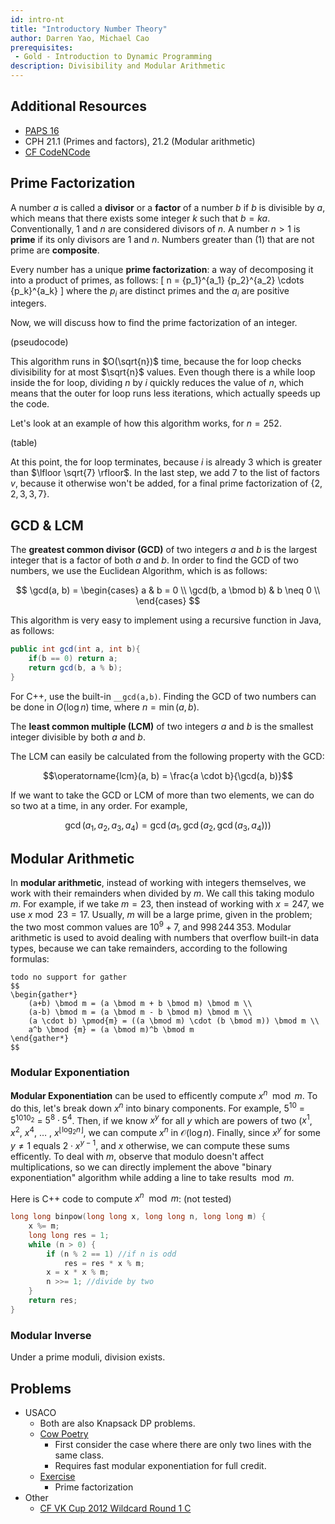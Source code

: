 ```yaml
---
id: intro-nt
title: "Introductory Number Theory"
author: Darren Yao, Michael Cao
prerequisites:
 - Gold - Introduction to Dynamic Programming
description: Divisibility and Modular Arithmetic
---
```


## Additional Resources

 - [PAPS 16](https://www.csc.kth.se/~jsannemo/slask/main.pdf)
 - CPH 21.1 (Primes and factors), 21.2 (Modular arithmetic)
 - [CF CodeNCode](https://codeforces.com/blog/entry/77137)

## Prime Factorization

A number $a$ is called a **divisor** or a **factor** of a number $b$ if $b$ is divisible by $a$, which means that there exists some integer $k$ such that $b = ka$. Conventionally, $1$ and $n$ are considered divisors of $n$. A number $n > 1$ is **prime** if its only divisors are $1$ and $n$. Numbers greater than \(1\) that are not prime are **composite**.

Every number has a unique **prime factorization**: a way of decomposing it into a product of primes, as follows:
\[ n = {p_1}^{a_1} {p_2}^{a_2} \cdots {p_k}^{a_k} \]
where the $p_i$ are distinct primes and the $a_i$ are positive integers.

Now, we will discuss how to find the prime factorization of an integer.

(pseudocode)

This algorithm runs in $O(\sqrt{n})$ time, because the for loop checks divisibility for at most $\sqrt{n}$ values. Even though there is a while loop inside the for loop, dividing $n$ by $i$ quickly reduces the value of $n$, which means that the outer for loop runs less iterations, which actually speeds up the code.

Let's look at an example of how this algorithm works, for $n = 252$.

(table)

At this point, the for loop terminates, because $i$ is already 3 which is greater than $\lfloor \sqrt{7} \rfloor$. In the last step, we add $7$ to the list of factors $v$, because it otherwise won't be added, for a final prime factorization of $\{2, 2, 3, 3, 7\}$.


## GCD & LCM

The **greatest common divisor (GCD)** of two integers $a$ and $b$ is the largest integer that is a factor of both $a$ and $b$. In order to find the GCD of two numbers, we use the Euclidean Algorithm, which is as follows:

$$
\gcd(a, b) = \begin{cases}
     a & b = 0 \\
     \gcd(b, a \bmod b) & b \neq 0 \\
\end{cases}
$$

This algorithm is very easy to implement using a recursive function in Java, as follows:

```java
public int gcd(int a, int b){
    if(b == 0) return a;
    return gcd(b, a % b);
}
```

For C++, use the built-in `__gcd(a,b)`. Finding the GCD of two numbers can be done in $O(\log n)$ time, where $n = \min(a, b)$.

The **least common multiple (LCM)** of two integers $a$ and $b$ is the smallest integer divisible by both $a$ and $b$.

The LCM can easily be calculated from the following property with the GCD:

$$\operatorname{lcm}(a, b) = \frac{a \cdot b}{\gcd(a, b)}$$

If we want to take the GCD or LCM of more than two elements, we can do so two at a time, in any order. For example,

$$\gcd(a_1, a_2, a_3, a_4) = \gcd(a_1, \gcd(a_2, \gcd(a_3, a_4)))$$

## Modular Arithmetic

In **modular arithmetic**, instead of working with integers themselves, we work with their remainders when divided by $m$. We call this taking modulo $m$. For example, if we take $m = 23$, then instead of working with $x = 247$, we use $x \bmod 23 = 17$. Usually, $m$ will be a large prime, given in the problem; the two most common values are $10^9 + 7$, and $998\,244\,353$. Modular arithmetic is used to avoid dealing with numbers that overflow built-in data types, because we can take remainders, according to the following formulas:

```
todo no support for gather
$$
\begin{gather*}
    (a+b) \bmod m = (a \bmod m + b \bmod m) \bmod m \\
    (a-b) \bmod m = (a \bmod m - b \bmod m) \bmod m \\
    (a \cdot b) \pmod{m} = ((a \bmod m) \cdot (b \bmod m)) \bmod m \\
    a^b \bmod {m} = (a \bmod m)^b \bmod m
\end{gather*}
$$
```

### Modular Exponentiation

**Modular Exponentiation** can be used to efficently compute $x ^ n \mod m$. To do this, let's break down $x ^ n$ into binary components. For example, $5 ^ 10$ = $5 ^ {1010_2}$ = $5 ^ 8 \cdot 5 ^ 4$. Then, if we know $x ^ y$ for all $y$ which are powers of two ($x ^ 1$, $x ^ 2$, $x ^ 4$, $\dots$ , $x ^ {\lfloor{\log_2n} \rfloor}$, we can compute $x ^ n$ in $\mathcal{O}(\log n)$. Finally, since $x ^ y$ for some $y \neq 1$ equals $2 \cdot x ^ {y - 1}$, and $x$ otherwise, we can compute these sums efficently. To deal with $m$, observe that modulo doesn't affect multiplications, so we can directly implement the above "binary exponentiation" algorithm while adding a line to take results$\mod m$.

Here is C++ code to compute $x ^ n \mod m$:
(not tested)
```cpp
long long binpow(long long x, long long n, long long m) {
    x %= m;
    long long res = 1;
    while (n > 0) {
        if (n % 2 == 1) //if n is odd
            res = res * x % m;
        x = x * x % m;
        n >>= 1; //divide by two
    }
    return res;
}
```

### Modular Inverse

Under a prime moduli, division exists.

## Problems

 - USACO
   - Both are also Knapsack DP problems.
   - [Cow Poetry](http://usaco.org/index.php?page=viewproblem2&cpid=897)
     - First consider the case where there are only two lines with the same class.
     - Requires fast modular exponentiation for full credit.
   - [Exercise](http://www.usaco.org/index.php?page=viewproblem2&cpid=1043)
     - Prime factorization
 - Other
   - [CF VK Cup 2012 Wildcard Round 1 C](https://codeforces.com/problemset/problem/162/C)
